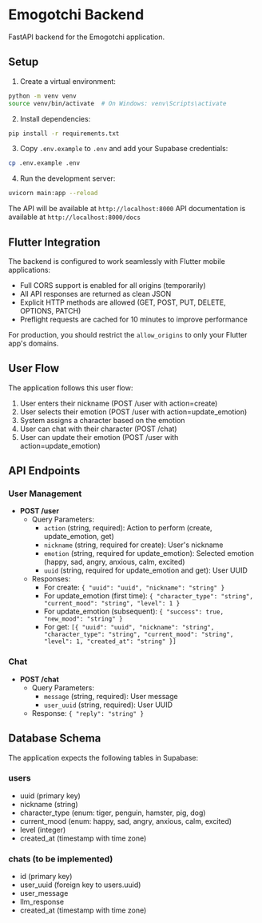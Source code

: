 # Emogotchi Backend

FastAPI backend for the Emogotchi application.

## Setup

1. Create a virtual environment:
```bash
python -m venv venv
source venv/bin/activate  # On Windows: venv\Scripts\activate
```

2. Install dependencies:
```bash
pip install -r requirements.txt
```

3. Copy `.env.example` to `.env` and add your Supabase credentials:
```bash
cp .env.example .env
```

4. Run the development server:
```bash
uvicorn main:app --reload
```

The API will be available at `http://localhost:8000`
API documentation is available at `http://localhost:8000/docs`

## Flutter Integration

The backend is configured to work seamlessly with Flutter mobile applications:

- Full CORS support is enabled for all origins (temporarily)
- All API responses are returned as clean JSON
- Explicit HTTP methods are allowed (GET, POST, PUT, DELETE, OPTIONS, PATCH)
- Preflight requests are cached for 10 minutes to improve performance

For production, you should restrict the `allow_origins` to only your Flutter app's domains.

## User Flow

The application follows this user flow:

1. User enters their nickname (POST /user with action=create)
2. User selects their emotion (POST /user with action=update_emotion)
3. System assigns a character based on the emotion
4. User can chat with their character (POST /chat)
5. User can update their emotion (POST /user with action=update_emotion)

## API Endpoints

### User Management
- **POST /user**
  - Query Parameters:
    - `action` (string, required): Action to perform (create, update_emotion, get)
    - `nickname` (string, required for create): User's nickname
    - `emotion` (string, required for update_emotion): Selected emotion (happy, sad, angry, anxious, calm, excited)
    - `uuid` (string, required for update_emotion and get): User UUID
  - Responses:
    - For create: `{ "uuid": "uuid", "nickname": "string" }`
    - For update_emotion (first time): `{ "character_type": "string", "current_mood": "string", "level": 1 }`
    - For update_emotion (subsequent): `{ "success": true, "new_mood": "string" }`
    - For get: `[{ "uuid": "uuid", "nickname": "string", "character_type": "string", "current_mood": "string", "level": 1, "created_at": "string" }]`

### Chat
- **POST /chat**
  - Query Parameters:
    - `message` (string, required): User message
    - `user_uuid` (string, required): User UUID
  - Response: `{ "reply": "string" }`

## Database Schema

The application expects the following tables in Supabase:

### users
- uuid (primary key)
- nickname (string)
- character_type (enum: tiger, penguin, hamster, pig, dog)
- current_mood (enum: happy, sad, angry, anxious, calm, excited)
- level (integer)
- created_at (timestamp with time zone)

### chats (to be implemented)
- id (primary key)
- user_uuid (foreign key to users.uuid)
- user_message
- llm_response
- created_at (timestamp with time zone)
